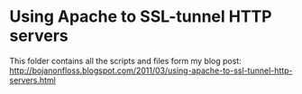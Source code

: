 # ﻿Using Apache to SSL-tunnel HTTP servers

This folder contains all the scripts and files form my blog post:
http://bojanonfloss.blogspot.com/2011/03/using-apache-to-ssl-tunnel-http-servers.html
